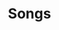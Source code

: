 ---
pid: MX39
title: Songs
location_transcription: at my Grandmom house
zipcode: '19123'
outside_phl: 
neighborhood: Northern Liberties,Loft District
age: '11'
age_range: 6-13
instagram: 
image_file_name: MX_39.jpg
proposal_transcription: My best thougths is songs because I Love songs and I like
  to sing My Mom said that My sings is Lovely I love sing because I think I sound
  good and I Love Museum, Filming, and also poems I'm very couis some day I wish to
  be a pedacite Nuse I Love the Word
topic: Music,Youth
topic_summary: 0, 0
type: Other No Form
keywords_other: 
credit: Shabreah
image_labels: 
twitter: 
facebook: 
permalink: "/monuments/mx39/"
layout: item-page
---